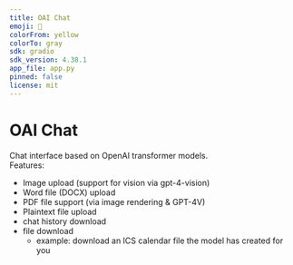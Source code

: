 ```yaml
---
title: OAI Chat
emoji: 🤖
colorFrom: yellow
colorTo: gray
sdk: gradio
sdk_version: 4.38.1
app_file: app.py
pinned: false
license: mit
---
```


# OAI Chat

Chat interface based on OpenAI transformer models. \
Features:
 * Image upload (support for vision via gpt-4-vision)
 * Word file (DOCX) upload
 * PDF file support (via image rendering & GPT-4V)
 * Plaintext file upload
 * chat history download
 * file download
   * example: download an ICS calendar file the model has created for you
